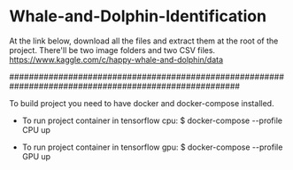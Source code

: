 # Whale-and-Dolphin-Identification

At the link below, download all the files and extract them at the root of the project. There'll be two image folders and two CSV files.
https://www.kaggle.com/c/happy-whale-and-dolphin/data

#######################################################################################################

To build project you need to have docker and docker-compose installed.

- To run project container in tensorflow cpu: 
    $ docker-compose --profile CPU up

- To run project container in tensorflow gpu:
    $ docker-compose --profile GPU up
